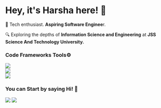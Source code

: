 <h1>Hey, it's Harsha here! 🌟</h1>

🚀 Tech enthusiast. **Aspiring Software Enginee**r.

🔍 Exploring the depths of **Information Science and Engineering** at **JSS Science And Technology University.** 
<br/> 

<div> 
<h3>Code Frameworks Tools⚙️</h3>
<img src="https://skillicons.dev/icons?i=python,c,java,cpp,cs,javascript," /><br/> 
<img src="https://skillicons.dev/icons?i=html,css,react,nextjs,django,tailwind" /><br/> 
<img src="https://skillicons.dev/icons?i=bootstrap,mysql,mongodb,vscode,vercel,aws" /><br/> 
</div> 

<div> 
<h3>You can Start by saying Hi! 👋</h3> 
<a href="mailto:harshag3106@gmail.com?subject=Your%20Subject&body=You%20can%20Start%20by%20Saying%20Hi!"><img src="https://skillicons.dev/icons?i=gmail"/></a></t>
<a href="https://www.linkedin.com/in/harsha-g-72a900292"><img src="https://skillicons.dev/icons?i=linkedin"/></a> 
</div> 
<br/> 
<br/>
